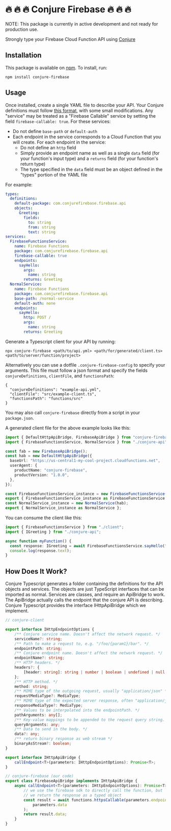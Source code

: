 # 🔥 🔥 🔥 Conjure Firebase 🔥 🔥 🔥

NOTE: This package is currently in active development and not ready for production use.

Strongly type your Firebase Cloud Function API using [Conjure](https://github.com/palantir/conjure)

## Installation

This package is available on [npm](https://www.npmjs.com/package/conjure-firebase). To install, run:

```
npm install conjure-firebase
```

## Usage

Once installed, create a single YAML file to describe your API. Your Conjure definitions must follow [this format](https://palantir.github.io/conjure/#/docs/spec/conjure_definitions), with some small modifications. Any "service" may be treated as a "Firebase Callable" service by setting the field `firebase-callable: true`. For these services:
* Do not define `base-path` or `default-auth` 
* Each endpoint in the service corresponds to a Cloud Function that you will create. For each endpoint in the service: 
    * Do not define an `http` field
    * Simply provide an endpoint name as well as a single `data` field (for your function's input type) and a `returns` field (for your function's return type)
    * The type specified in the `data` field must be an object defined in the "types" portion of the YAML file

For example:

```yaml
types:
  definitions:
    default-package: com.conjurefirebase.firebase.api
    objects:
      Greeting:
        fields:
          to: string
          from: string
          text: string
services:
  FirebaseFunctionsService:
    name: Firebase Functions
    package: com.conjurefirebase.firebase.api
    firebase-callable: true
    endpoints:
      sayHello:
        args:
          name: string
        returns: Greeting
  NormalService:
    name: Firebase Functions
    package: com.conjurefirebase.firebase.api
    base-path: /normal-service
    default-auth: none
    endpoints:
      sayHello:
        http: POST /
        args:
          name: string
        returns: Greeting
```

Generate a Typescript client for your API by running:

```
npx conjure-firebase <path/to/api.yml> <path/for/generated/client.ts> <path/to/server/function/project>
```

Alternatively you can use a dotfile `.conjure-firebase-config` to specify your arguments. This file must follow a json format and specify the fields  `conjureDefinitions`, `clientFile`, and `functionsPath`:

```
{
  "conjureDefinitions": "example-api.yml",
  "clientFile": "src/example-client.ts",
  "functionsPath": "functions/src"
}
```


You may also call `conjure-firebase` directly from a script in your `package.json`.

A generated client file for the above example looks like this:

```typescript
import { DefaultHttpApiBridge, FirebaseApiBridge } from "conjure-firebase";
import { FirebaseFunctionsService, NormalService } from "./conjure-api";

const fab = new FirebaseApiBridge();
const hab = new DefaultHttpApiBridge({
  baseUrl: "https://us-central1-my-cool-project.cloudfunctions.net",
  userAgent: {
    productName: "conjure-firebase",
    productVersion: "1.0.0",
  },
});

const FirebaseFunctionsService_instance = new FirebaseFunctionsService(fab);
export { FirebaseFunctionsService_instance as FirebaseFunctionsService };
const NormalService_instance = new NormalService(hab);
export { NormalService_instance as NormalService };
```

You can consume the client like this:

```typescript
import { FirebaseFunctionsService } from "./client";
import { IGreeting } from "./conjure-api";

async function myFunction() {
  const response: IGreeting = await FirebaseFunctionsService.sayHello("Alex");
  console.log(response.text);
}
```


## How Does It Work?

Conjure Typescript generates a folder containing the definitions for the API objects and services. The objects are just TypeScript interfaces that can be imported as normal. Services are classes, and require an ApiBridge to work. The ApiBridge actually calls the endpoint that the conjure API is describing. Conjure Typescript provides the interface IHttpApiBridge which we implement.

```typescript
// conjure-client

export interface IHttpEndpointOptions {
    /** Conjure service name. Doesn't affect the network request. */
    serviceName?: string;
    /** Path to make a request to, e.g. "/foo/{param1}/bar". */
    endpointPath: string;
    /** Conjure endpoint name. Doesn't affect the network request. */
    endpointName?: string;
    /** HTTP headers. */
    headers?: {
        [header: string]: string | number | boolean | undefined | null;
    };
    /** HTTP method. */
    method: string;
    /** MIME type of the outgoing request, usually "application/json" */
    requestMediaType?: MediaType;
    /** MIME type of the expected server response, often "application/json" or "application/octet-stream" */
    responseMediaType?: MediaType;
    /** Values to be interpolated into the endpointPath. */
    pathArguments: any[];
    /** Key-value mappings to be appended to the request query string. */
    queryArguments: any;
    /** Data to send in the body. */
    data?: any;
    /** return binary response as web stream */
    binaryAsStream?: boolean;
}

export interface IHttpApiBridge {
    callEndpoint<T>(parameters: IHttpEndpointOptions): Promise<T>;
}
```


```typescript
// conjure-firebase (our code)
export class FirebaseApiBridge implements IHttpApiBridge {
    async callEndpoint<T>(parameters: IHttpEndpointOptions): Promise<T> {
        // we use the firebase sdk to directly call the function, but
        // we return the response as a typed object
        const result = await functions.httpsCallable(parameters.endpointName!)(
            parameters.data
        );
        return result.data;
    }
}
```
